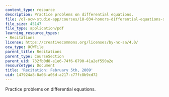 ```yaml
---
content_type: resource
description: Practice problems on differential equations.
file: /ol-ocw-studio-app/courses/18-034-honors-differential-equations-spring-2009/147924a88a03a05da217c77fc8b9cd72_MIT18_034s09_rec01_2_5.pdf
file_size: 45147
file_type: application/pdf
learning_resource_types:
- Recitations
license: https://creativecommons.org/licenses/by-nc-sa/4.0/
ocw_type: OCWFile
parent_title: Recitations
parent_type: CourseSection
parent_uid: 732fb0d8-e1e6-74f6-6790-41a2ef550a2e
resourcetype: Document
title: 'Recitation: February 5th, 2009'
uid: 147924a8-8a03-a05d-a217-c77fc8b9cd72
---
```

Practice problems on differential equations.